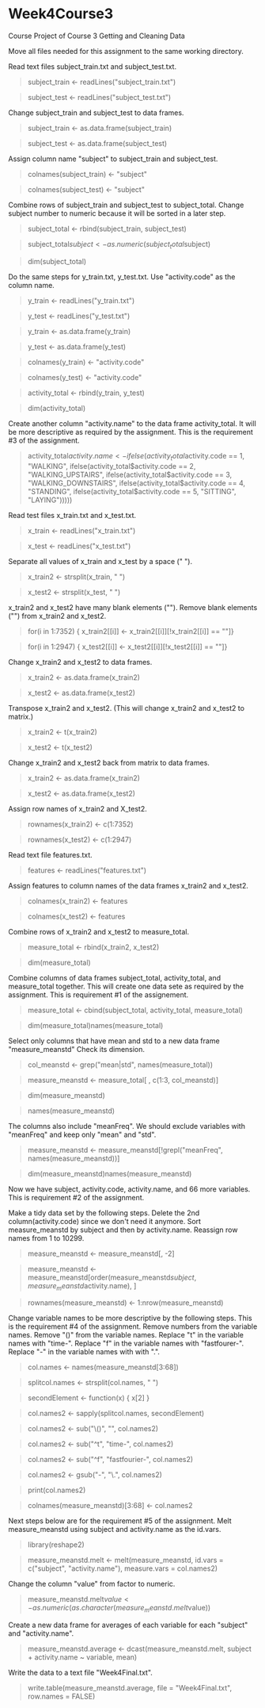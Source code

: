 # Week4Course3
Course Project of Course 3 Getting and Cleaning Data

Move all files needed for this assignment to the same working directory.

Read text files subject_train.txt and subject_test.txt.
> subject_train <- readLines("subject_train.txt")

> subject_test <- readLines("subject_test.txt")


Change subject_train and subject_test to data frames.
> subject_train <- as.data.frame(subject_train)

> subject_test <- as.data.frame(subject_test)


Assign column name "subject" to subject_train and subject_test.
> colnames(subject_train) <- "subject"

> colnames(subject_test) <- "subject"


Combine rows of subject_train and subject_test to subject_total.
Change subject number to numeric because it will be sorted in a later step.
> subject_total <- rbind(subject_train, subject_test)

> subject_total$subject <- as.numeric(subject_total$subject)

> dim(subject_total)


Do the same steps for y_train.txt, y_test.txt.
Use "activity.code" as the column name.
> y_train <- readLines("y_train.txt")

> y_test <- readLines("y_test.txt")

> y_train <- as.data.frame(y_train)

> y_test <- as.data.frame(y_test)

> colnames(y_train) <- "activity.code"

> colnames(y_test) <- "activity.code"

> activity_total <- rbind(y_train, y_test)

> dim(activity_total)


Create another column "activity.name" to the data frame activity_total.
It will be more descriptive as required by the assignment.
This is the requirement #3 of the assignment.
> activity_total$activity.name <- ifelse(activity_total$activity.code == 1, "WALKING", 
ifelse(activity_total$activity.code == 2, "WALKING_UPSTAIRS",
ifelse(activity_total$activity.code == 3, "WALKING_DOWNSTAIRS",
ifelse(activity_total$activity.code == 4, "STANDING",
ifelse(activity_total$activity.code == 5, "SITTING", "LAYING")))))
   
   
Read test files x_train.txt and x_test.txt.
> x_train <- readLines("x_train.txt")

> x_test <- readLines("x_test.txt")


Separate all values of x_train and x_test by a space (" ").
> x_train2 <- strsplit(x_train, " ")

> x_test2 <- strsplit(x_test, " ")


x_train2 and x_test2 have many blank elements ("").
Remove blank elements ("") from x_train2 and x_test2.
> for(i in 1:7352) { x_train2[[i]] <- x_train2[[i]][!x_train2[[i]] == ""]}

> for(i in 1:2947) { x_test2[[i]] <- x_test2[[i]][!x_test2[[i]] == ""]}


Change x_train2 and x_test2 to data frames.
> x_train2 <- as.data.frame(x_train2)

> x_test2 <- as.data.frame(x_test2)


Transpose x_train2 and x_test2.
(This will change x_train2 and x_test2 to matrix.)
> x_train2 <- t(x_train2)

> x_test2 <- t(x_test2)


Change x_train2 and x_test2 back from matrix to data frames.
> x_train2 <- as.data.frame(x_train2)

> x_test2 <- as.data.frame(x_test2)


Assign row names of x_train2 and X_test2.
> rownames(x_train2) <- c(1:7352)

> rownames(x_test2) <- c(1:2947)


Read text file features.txt.
> features <- readLines("features.txt")


Assign features to column names of the data frames x_train2 and x_test2.
> colnames(x_train2) <- features

> colnames(x_test2) <- features


Combine rows of x_train2 and x_test2 to measure_total.
> measure_total <- rbind(x_train2, x_test2)

> dim(measure_total)


Combine columns of data frames subject_total, activity_total, and measure_total together.
This will create one data sete as required by the assignment.
This is requirement #1 of the assignement.
> measure_total <- cbind(subject_total, activity_total, measure_total)

> dim(measure_total)names(measure_total)


Select only columns that have mean and std to a new data frame "measure_meanstd"
Check its dimension.
> col_meanstd <- grep("mean|std", names(measure_total))

> measure_meanstd <- measure_total[ , c(1:3, col_meanstd)]

> dim(measure_meanstd)

> names(measure_meanstd)


The columns also include "meanFreq".
We should exclude variables with "meanFreq" and keep only "mean" and "std".
> measure_meanstd <- measure_meanstd[!grepl("meanFreq", names(measure_meanstd))]

> dim(measure_meanstd)names(measure_meanstd)


Now we have subject, activity.code, activity.name, and 66 more variables.
This is requirement #2 of the assignment.

Make a tidy data set by the following steps.
Delete the 2nd column(activity.code) since we don't need it anymore.
Sort measure_meanstd by subject and then by activity.name.
Reassign row names from 1 to 10299.
> measure_meanstd <- measure_meanstd[, -2]

> measure_meanstd <- measure_meanstd[order(measure_meanstd$subject, measure_meanstd$activity.name), ]

> rownames(measure_meanstd) <- 1:nrow(measure_meanstd)


Change variable names to be more descriptive by the following steps.
This is the requirement #4 of the assignment.
Remove numbers from the variable names.
Remove "()" from the variable names.
Replace "t" in the variable names with "time-".
Replace "f" in the variable names with "fastfourer-".
Replace "-" in the variable names with with ".".
> col.names <- names(measure_meanstd[3:68])

> splitcol.names <- strsplit(col.names, " ")

> secondElement <- function(x) { x[2] }

> col.names2 <- sapply(splitcol.names, secondElement)

> col.names2 <- sub("\\()", "", col.names2)

> col.names2 <- sub("^t", "time-", col.names2)

> col.names2 <- sub("^f", "fastfourier-", col.names2)

> col.names2 <- gsub("-", "\\.", col.names2)

> print(col.names2)

> colnames(measure_meanstd)[3:68] <- col.names2


Next steps below are for the requirement #5 of the assignment.
Melt measure_meanstd using subject and activity.name as the id.vars.
> library(reshape2)

> measure_meanstd.melt <- melt(measure_meanstd, id.vars = c("subject", "activity.name"), measure.vars = col.names2)


Change the column "value" from factor to numeric.
> measure_meanstd.melt$value <- as.numeric(as.character(measure_meanstd.melt$value))


Create a new data frame for averages of each variable for each "subject" and "activity.name".
> measure_meanstd.average <- dcast(measure_meanstd.melt, subject + activity.name ~ variable, mean)


Write the data to a text file "Week4Final.txt".
> write.table(measure_meanstd.average, file = "Week4Final.txt", row.names = FALSE)

